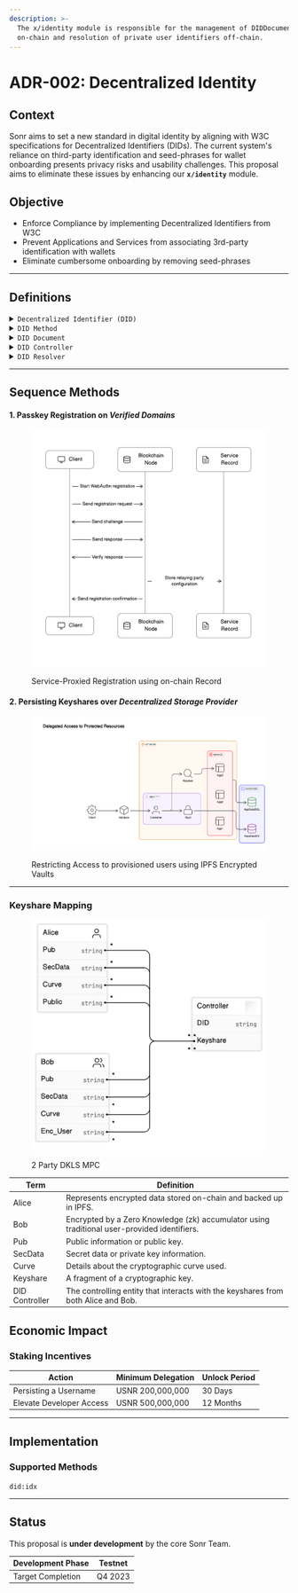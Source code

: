 ```yaml
---
description: >-
  The x/identity module is responsible for the management of DIDDocuments
  on-chain and resolution of private user identifiers off-chain.
---
```


# ADR-002: Decentralized Identity

## Context

Sonr aims to set a new standard in digital identity by aligning with W3C specifications for Decentralized Identifiers (DIDs). The current system's reliance on third-party identification and seed-phrases for wallet onboarding presents privacy risks and usability challenges. This proposal aims to eliminate these issues by enhancing our **`x/identity`** module.

## O**bjective**

* Enforce Compliance by implementing Decentralized Identifiers from W3C
* Prevent Applications and Services from associating 3rd-party identification with wallets
* Eliminate cumbersome onboarding by removing seed-phrases

***

## Definitions

<details>

<summary><code>Decentralized Identifier (DID)</code></summary>

A globally unique identifier that enables verifiable, self-sovereign digital identities. DIDs are fully under the control of the DID subject, independent from any centralized registry, identity provider, or certificate authority.

See [W3C Decentralized Identifiers Spec](https://www.w3.org/TR/did-core/) for more information.\


</details>

<details>

<summary><code>DID Method</code></summary>

Specifies the syntax and procedures for specific DID schemes. It defines how to read, write and resolve DIDs for a particular blockchain or storage network.

</details>

<details>

<summary><code>DID Document</code></summary>

A JSON-LD document that describes the DID, including its public keys, authentication protocols, and service endpoints for interaction.

</details>

<details>

<summary><code>DID Controller</code></summary>

An entity that has the capability to make changes to a DID Document, essentially having control over the DID.

</details>

<details>

<summary><code>DID Resolver</code></summary>

A system function that takes a DID as input and produces a DID Document as output, essentially translating the identifier into a form that the system can process.

</details>

***

## Sequence Methods

#### 1. Passkey Registration on _Verified Domains_

<figure><img src="../../../.gitbook/assets/image (10).png" alt=""><figcaption><p>Service-Proxied Registration using on-chain Record</p></figcaption></figure>

#### 2. Persisting Keyshares over _Decentralized Storage Provider_

<figure><img src="../../../.gitbook/assets/image (9).png" alt=""><figcaption><p>Restricting Access to provisioned users using IPFS Encrypted Vaults</p></figcaption></figure>

***

### Keyshare Mapping

<figure><img src="../../../.gitbook/assets/image (8).png" alt=""><figcaption><p>2 Party DKLS MPC</p></figcaption></figure>

| Term           | Definition                                                                                  |
| -------------- | ------------------------------------------------------------------------------------------- |
| Alice          | Represents encrypted data stored on-chain and backed up in IPFS.                            |
| Bob            | Encrypted by a Zero Knowledge (zk) accumulator using traditional user-provided identifiers. |
| Pub            | Public information or public key.                                                           |
| SecData        | Secret data or private key information.                                                     |
| Curve          | Details about the cryptographic curve used.                                                 |
| Keyshare       | A fragment of a cryptographic key.                                                          |
| DID Controller | The controlling entity that interacts with the keyshares from both Alice and Bob.           |

## Economic Impact

### Staking Incentives

| Action                   | Minimum Delegation | Unlock Period |
| ------------------------ | ------------------ | ------------- |
| Persisting a Username    | USNR 200,000,000   | 30 Days       |
| Elevate Developer Access | USNR 500,000,000   | 12 Months     |

***

## Implementation

### Supported Methods

`did:idx`

***

## Status

This proposal is **under development** by the core Sonr Team.

| Development Phase | Testnet |
| ----------------- | ------- |
| Target Completion | Q4 2023 |

